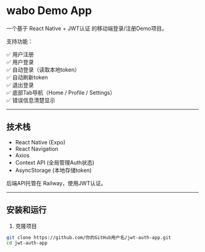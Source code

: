 # wabo Demo App

一个基于 React Native + JWT认证 的移动端登录/注册Demo项目。

支持功能：

✅ 用户注册  
✅ 用户登录  
✅ 自动登录（读取本地token）  
✅ 自动刷新token  
✅ 退出登录  
✅ 底部Tab导航（Home / Profile / Settings）  
✅ 错误信息清楚显示

---

## 技术栈

- React Native (Expo)
- React Navigation
- Axios
- Context API (全局管理Auth状态)
- AsyncStorage (本地存储token)

后端API托管在 Railway，使用JWT认证。

---

## 安装和运行

1. 克隆项目

```bash
git clone https://github.com/你的GitHub用户名/jwt-auth-app.git
cd jwt-auth-app
